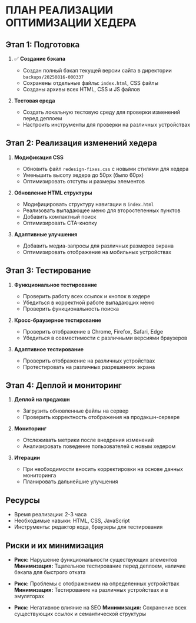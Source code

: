 # ПЛАН РЕАЛИЗАЦИИ ОПТИМИЗАЦИИ ХЕДЕРА

## Этап 1: Подготовка

1. ✅ **Создание бэкапа**
   - Создан полный бэкап текущей версии сайта в директории `backups/20250816-000337`
   - Сохранены отдельные файлы: `index.html`, CSS файлы
   - Созданы архивы всех HTML, CSS и JS файлов

2. **Тестовая среда**
   - Создать локальную тестовую среду для проверки изменений перед деплоем
   - Настроить инструменты для проверки на различных устройствах

## Этап 2: Реализация изменений хедера

1. **Модификация CSS**
   - Обновить файл `redesign-fixes.css` с новыми стилями для хедера
   - Уменьшить высоту хедера до 50px (было 60px)
   - Оптимизировать отступы и размеры элементов

2. **Обновление HTML структуры**
   - Модифицировать структуру навигации в `index.html`
   - Реализовать выпадающее меню для второстепенных пунктов
   - Добавить компактный поиск
   - Оптимизировать CTA-кнопку

3. **Адаптивные улучшения**
   - Добавить медиа-запросы для различных размеров экрана
   - Оптимизировать отображение на мобильных устройствах

## Этап 3: Тестирование

1. **Функциональное тестирование**
   - Проверить работу всех ссылок и кнопок в хедере
   - Убедиться в корректной работе выпадающих меню
   - Проверить функциональность поиска

2. **Кросс-браузерное тестирование**
   - Проверить отображение в Chrome, Firefox, Safari, Edge
   - Убедиться в совместимости с различными версиями браузеров

3. **Адаптивное тестирование**
   - Проверить отображение на различных устройствах
   - Протестировать на различных разрешениях экрана

## Этап 4: Деплой и мониторинг

1. **Деплой на продакшн**
   - Загрузить обновленные файлы на сервер
   - Проверить корректность отображения на продакшн-сервере

2. **Мониторинг**
   - Отслеживать метрики после внедрения изменений
   - Анализировать поведение пользователей с новым хедером

3. **Итерации**
   - При необходимости вносить корректировки на основе данных мониторинга
   - Планировать дальнейшие улучшения

## Ресурсы

- Время реализации: 2-3 часа
- Необходимые навыки: HTML, CSS, JavaScript
- Инструменты: редактор кода, браузеры для тестирования

## Риски и их минимизация

- **Риск:** Нарушение функциональности существующих элементов
  **Минимизация:** Тщательное тестирование перед деплоем, наличие бэкапа для быстрого отката

- **Риск:** Проблемы с отображением на определенных устройствах
  **Минимизация:** Тестирование на различных устройствах и в эмуляторах

- **Риск:** Негативное влияние на SEO
  **Минимизация:** Сохранение всех существующих ссылок и семантической структуры
